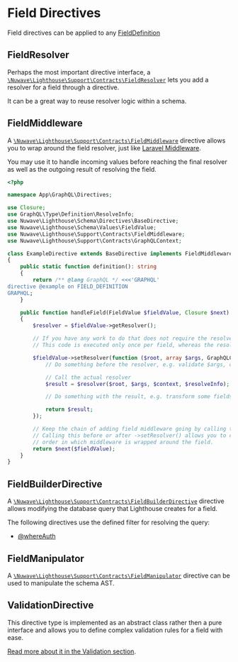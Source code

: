 # Field Directives

Field directives can be applied to any [FieldDefinition](https://graphql.github.io/graphql-spec/June2018/#FieldDefinition)

## FieldResolver

Perhaps the most important directive interface, a [`\Nuwave\Lighthouse\Support\Contracts\FieldResolver`](https://github.com/nuwave/lighthouse/tree/master/src/Support/Contracts/FieldResolver.php)
lets you add a resolver for a field through a directive.

It can be a great way to reuse resolver logic within a schema.

## FieldMiddleware

A [`\Nuwave\Lighthouse\Support\Contracts\FieldMiddleware`](https://github.com/nuwave/lighthouse/tree/master/src/Support/Contracts/FieldMiddleware.php) directive allows you
to wrap around the field resolver, just like [Laravel Middleware](https://laravel.com/docs/middleware).

You may use it to handle incoming values before reaching the final resolver
as well as the outgoing result of resolving the field.

```php
<?php

namespace App\GraphQL\Directives;

use Closure;
use GraphQL\Type\Definition\ResolveInfo;
use Nuwave\Lighthouse\Schema\Directives\BaseDirective;
use Nuwave\Lighthouse\Schema\Values\FieldValue;
use Nuwave\Lighthouse\Support\Contracts\FieldMiddleware;
use Nuwave\Lighthouse\Support\Contracts\GraphQLContext;

class ExampleDirective extends BaseDirective implements FieldMiddleware
{
    public static function definition(): string
    {
        return /** @lang GraphQL */ <<<'GRAPHQL'
directive @example on FIELD_DEFINITION
GRAPHQL;
    }

    public function handleField(FieldValue $fieldValue, Closure $next): FieldValue
    {
        $resolver = $fieldValue->getResolver();

        // If you have any work to do that does not require the resolver arguments, do it here.
        // This code is executed only once per field, whereas the resolver can be called often.

        $fieldValue->setResolver(function ($root, array $args, GraphQLContext $context, ResolveInfo $resolveInfo) use ($resolver) {
            // Do something before the resolver, e.g. validate $args, check authentication

            // Call the actual resolver
            $result = $resolver($root, $args, $context, $resolveInfo);

            // Do something with the result, e.g. transform some fields

            return $result;
        });

        // Keep the chain of adding field middleware going by calling the next handler.
        // Calling this before or after ->setResolver() allows you to control the
        // order in which middleware is wrapped around the field.
        return $next($fieldValue);
    }
}
```

## FieldBuilderDirective

A [`\Nuwave\Lighthouse\Support\Contracts\FieldBuilderDirective`](https://github.com/nuwave/lighthouse/blob/master/src/Support/Contracts/FieldBuilderDirective.php)
directive allows modifying the database query that Lighthouse creates for a field.

The following directives use the defined filter for resolving the query:

- [@whereAuth](../api-reference/directives.md#whereauth)

## FieldManipulator

A [`\Nuwave\Lighthouse\Support\Contracts\FieldManipulator`](https://github.com/nuwave/lighthouse/tree/master/src/Support/Contracts/FieldManipulator.php)
directive can be used to manipulate the schema AST.

## ValidationDirective

This directive type is implemented as an abstract class rather then a pure interface and allows
you to define complex validation rules for a field with ease.

[Read more about it in the Validation section](../security/validation.md#validate-fields).
